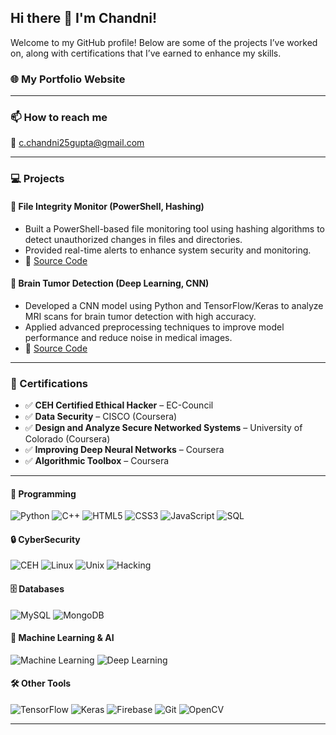 ## Hi there 👋 I'm Chandni!

Welcome to my GitHub profile! Below are some of the projects I’ve worked on, along with certifications that I’ve earned to enhance my skills.

### 🌐 My Portfolio Website

---
### 📫 How to reach me
📧 c.chandni25gupta@gmail.com

---
### 💻 Projects

#### 📂 File Integrity Monitor (PowerShell, Hashing)
- Built a PowerShell-based file monitoring tool using hashing algorithms to detect unauthorized changes in files and directories.
- Provided real-time alerts to enhance system security and monitoring.
- 🔗 [Source Code](https://github.com/channi04/File_Integrity_Monitor)

#### 🧠 Brain Tumor Detection (Deep Learning, CNN)
- Developed a CNN model using Python and TensorFlow/Keras to analyze MRI scans for brain tumor detection with high accuracy.
- Applied advanced preprocessing techniques to improve model performance and reduce noise in medical images.
- 🔗 [Source Code](https://github.com/channi04/Brain-Tumor-Detection)

---

### 📜 Certifications

- ✅ **CEH Certified Ethical Hacker** – EC-Council  
- ✅ **Data Security** – CISCO (Coursera)  
- ✅ **Design and Analyze Secure Networked Systems** – University of Colorado (Coursera)  
- ✅ **Improving Deep Neural Networks** – Coursera  
- ✅ **Algorithmic Toolbox** – Coursera

---
#### 🔣 Programming
![Python](https://img.shields.io/badge/Python-3776AB?style=for-the-badge&logo=python&logoColor=white)
![C++](https://img.shields.io/badge/C++-00599C?style=for-the-badge&logo=cplusplus&logoColor=white)
![HTML5](https://img.shields.io/badge/HTML5-E34F26?style=for-the-badge&logo=html5&logoColor=white)
![CSS3](https://img.shields.io/badge/CSS3-1572B6?style=for-the-badge&logo=css3&logoColor=white)
![JavaScript](https://img.shields.io/badge/JavaScript-F7DF1E?style=for-the-badge&logo=javascript&logoColor=black)
![SQL](https://img.shields.io/badge/SQL-4479A1?style=for-the-badge&logo=sqlite&logoColor=white)

#### 🔒 CyberSecurity
![CEH](https://img.shields.io/badge/CEH-Certified_Ethical_Hacker-brightgreen?style=for-the-badge)
![Linux](https://img.shields.io/badge/Linux-FCC624?style=for-the-badge&logo=linux&logoColor=black)
![Unix](https://img.shields.io/badge/Unix-Scripting-important?style=for-the-badge&logo=unix&logoColor=white)
![Hacking](https://img.shields.io/badge/Ethical_Hacking-Beginner-orange?style=for-the-badge)

#### 🗄 Databases
![MySQL](https://img.shields.io/badge/MySQL-4479A1?style=for-the-badge&logo=mysql&logoColor=white)
![MongoDB](https://img.shields.io/badge/MongoDB-47A248?style=for-the-badge&logo=mongodb&logoColor=white)

#### 🤖 Machine Learning & AI
![Machine Learning](https://img.shields.io/badge/Machine_Learning-FFA500?style=for-the-badge)
![Deep Learning](https://img.shields.io/badge/Deep_Learning-FF6F00?style=for-the-badge)

#### 🛠 Other Tools
![TensorFlow](https://img.shields.io/badge/TensorFlow-FF6F00?style=for-the-badge&logo=tensorflow&logoColor=white)
![Keras](https://img.shields.io/badge/Keras-D00000?style=for-the-badge&logo=keras&logoColor=white)
![Firebase](https://img.shields.io/badge/Firebase-FFCA28?style=for-the-badge&logo=firebase&logoColor=black)
![Git](https://img.shields.io/badge/Git-F05032?style=for-the-badge&logo=git&logoColor=white)
![OpenCV](https://img.shields.io/badge/OpenCV-5C3EE8?style=for-the-badge&logo=opencv&logoColor=white)

---
